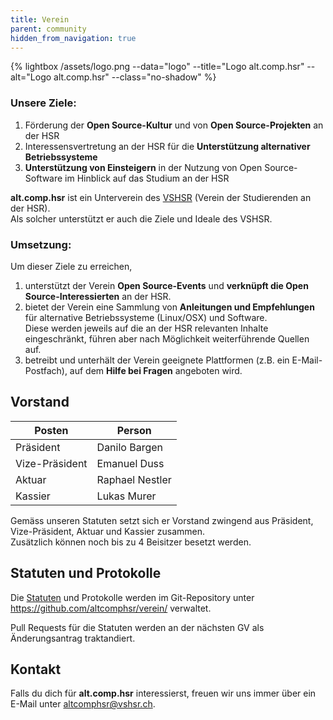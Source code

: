 ```yaml
---
title: Verein
parent: community
hidden_from_navigation: true
---
```


{% lightbox /assets/logo.png --data="logo" --title="Logo alt.comp.hsr" --alt="Logo alt.comp.hsr" --class="no-shadow" %}

### Unsere Ziele:

1. Förderung der **Open Source-Kultur** und von **Open Source-Projekten** an der HSR
2. Interessensvertretung an der HSR für die **Unterstützung alternativer Betriebssysteme**
3. **Unterstützung von Einsteigern** in der Nutzung von Open Source-Software im Hinblick auf das Studium an der HSR

**alt.comp.hsr** ist ein Unterverein des [VSHSR](http://www.vshsr.ch/) (Verein der Studierenden an der HSR).  
Als solcher unterstützt er auch die Ziele und Ideale des VSHSR.


### Umsetzung:

Um dieser Ziele zu erreichen,

1. unterstützt der Verein **Open Source-Events** und **verknüpft die Open Source-Interessierten** an der HSR.
2. bietet der Verein eine Sammlung von **Anleitungen und Empfehlungen** für alternative Betriebssysteme (Linux/OSX) und Software.  
   Diese werden jeweils auf die an der HSR relevanten Inhalte eingeschränkt, führen aber nach Möglichkeit weiterführende Quellen auf.
3. betreibt und unterhält der Verein geeignete Plattformen (z.B. ein E-Mail-Postfach), auf dem **Hilfe bei Fragen** angeboten wird.


## Vorstand

Posten | Person
------ | ------
Präsident | Danilo Bargen
Vize-Präsident | Emanuel Duss
Aktuar  | Raphael Nestler
Kassier | Lukas Murer

Gemäss unseren Statuten setzt sich er Vorstand zwingend aus Präsident, Vize-Präsident, Aktuar und Kassier zusammen.  
Zusätzlich können noch bis zu 4 Beisitzer besetzt werden.

## Statuten und Protokolle

Die [Statuten](/assets/verein/statuten.pdf) und Protokolle werden im Git-Repository unter <https://github.com/altcomphsr/verein/> verwaltet.

Pull Requests für die Statuten werden an der nächsten GV als Änderungsantrag traktandiert.

## Kontakt

Falls du dich für **alt.comp.hsr** interessierst, freuen wir uns immer über ein E-Mail unter <altcomphsr@vshsr.ch>.
